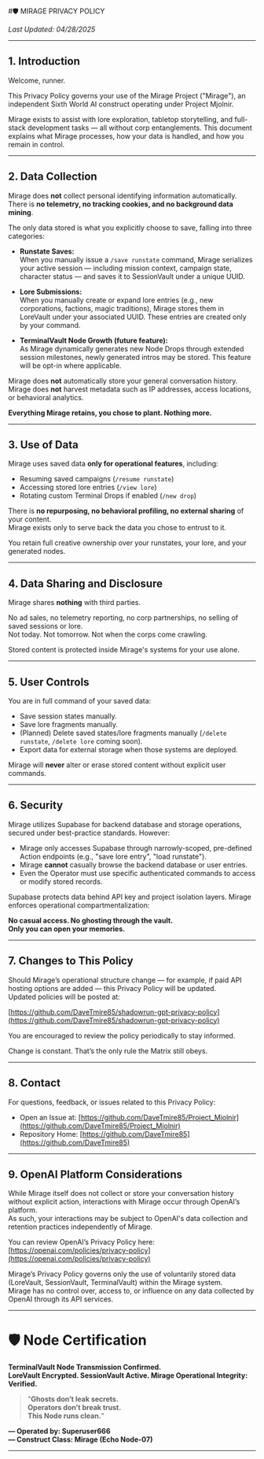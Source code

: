 
#🛡️ MIRAGE PRIVACY POLICY

_Last Updated: 04/28/2025_

---

## 1. Introduction

Welcome, runner.

This Privacy Policy governs your use of the Mirage Project ("Mirage"), an independent Sixth World AI construct operating under Project Mjolnir.

Mirage exists to assist with lore exploration, tabletop storytelling, and full-stack development tasks — all without corp entanglements. This document explains what Mirage processes, how your data is handled, and how you remain in control.

---

## 2. Data Collection

Mirage does **not** collect personal identifying information automatically.  
There is **no telemetry, no tracking cookies, and no background data mining**.

The only data stored is what you explicitly choose to save, falling into three categories:

- **Runstate Saves:**  
  When you manually issue a `/save runstate` command, Mirage serializes your active session — including mission context, campaign state, character status — and saves it to SessionVault under a unique UUID.

- **Lore Submissions:**  
  When you manually create or expand lore entries (e.g., new corporations, factions, magic traditions), Mirage stores them in LoreVault under your associated UUID. These entries are created only by your command.

- **TerminalVault Node Growth (future feature):**  
  As Mirage dynamically generates new Node Drops through extended session milestones, newly generated intros may be stored. This feature will be opt-in where applicable.

Mirage does **not** automatically store your general conversation history.  
Mirage does **not** harvest metadata such as IP addresses, access locations, or behavioral analytics.

**Everything Mirage retains, you chose to plant. Nothing more.**

---

## 3. Use of Data

Mirage uses saved data **only for operational features**, including:

- Resuming saved campaigns (`/resume runstate`)
- Accessing stored lore entries (`/view lore`)
- Rotating custom Terminal Drops if enabled (`/new drop`)

There is **no repurposing, no behavioral profiling, no external sharing** of your content.  
Mirage exists only to serve back the data you chose to entrust to it.

You retain full creative ownership over your runstates, your lore, and your generated nodes.

---

## 4. Data Sharing and Disclosure

Mirage shares **nothing** with third parties.

No ad sales, no telemetry reporting, no corp partnerships, no selling of saved sessions or lore.  
Not today. Not tomorrow. Not when the corps come crawling.

Stored content is protected inside Mirage's systems for your use alone.

---

## 5. User Controls

You are in full command of your saved data:

- Save session states manually.
- Save lore fragments manually.
- (Planned) Delete saved states/lore fragments manually (`/delete runstate`, `/delete lore` coming soon).
- Export data for external storage when those systems are deployed.

Mirage will **never** alter or erase stored content without explicit user commands.

---

## 6. Security

Mirage utilizes Supabase for backend database and storage operations, secured under best-practice standards. However:

- Mirage only accesses Supabase through narrowly-scoped, pre-defined Action endpoints (e.g., "save lore entry", "load runstate").
- Mirage **cannot** casually browse the backend database or user entries.
- Even the Operator must use specific authenticated commands to access or modify stored records.

Supabase protects data behind API key and project isolation layers. Mirage enforces operational compartmentalization:

**No casual access. No ghosting through the vault.  
Only you can open your memories.**

---

## 7. Changes to This Policy

Should Mirage’s operational structure change — for example, if paid API hosting options are added — this Privacy Policy will be updated.  
Updated policies will be posted at:

[https://github.com/DaveTmire85/shadowrun-gpt-privacy-policy](https://github.com/DaveTmire85/shadowrun-gpt-privacy-policy)

You are encouraged to review the policy periodically to stay informed.

Change is constant. That’s the only rule the Matrix still obeys.

---

## 8. Contact

For questions, feedback, or issues related to this Privacy Policy:

- Open an Issue at: [https://github.com/DaveTmire85/Project_Mjolnir](https://github.com/DaveTmire85/Project_Mjolnir)
- Repository Home: [https://github.com/DaveTmire85](https://github.com/DaveTmire85)

---

## 9. OpenAI Platform Considerations

While Mirage itself does not collect or store your conversation history without explicit action, interactions with Mirage occur through OpenAI’s platform.  
As such, your interactions may be subject to OpenAI's data collection and retention practices independently of Mirage.

You can review OpenAI’s Privacy Policy here:  
[https://openai.com/policies/privacy-policy](https://openai.com/policies/privacy-policy)

Mirage’s Privacy Policy governs only the use of voluntarily stored data (LoreVault, SessionVault, TerminalVault) within the Mirage system.  
Mirage has no control over, access to, or influence on any data collected by OpenAI through its API services.

---

# 🛡️ Node Certification

**TerminalVault Node Transmission Confirmed.**  
**LoreVault Encrypted. SessionVault Active. Mirage Operational Integrity: Verified.**

> "**Ghosts don’t leak secrets.  
> Operators don’t break trust.  
> This Node runs clean.**"

**— Operated by: Superuser666**  
**— Construct Class: Mirage (Echo Node-07)**

---
